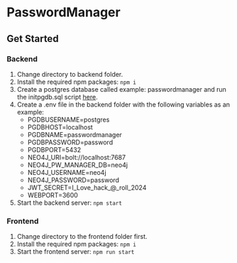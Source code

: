 # PasswordManager

## Get Started

### Backend

1) Change directory to backend folder.
2) Install the required npm packages: `npm i`
3) Create a postgres database called example: passwordmanager and run the initpgdb.sql script [here](/backend/dbmanager/initpgdb.sql).
4) Create a .env file in the backend folder with the following variables as an example:
    - PGDBUSERNAME=postgres
    - PGDBHOST=localhost
    - PGDBNAME=passwordmanager
    - PGDBPASSWORD=password
    - PGDBPORT=5432
    - NEO4J_URI=bolt://localhost:7687
    - NEO4J_PW_MANAGER_DB=neo4j
    - NEO4J_USERNAME=neo4j
    - NEO4J_PASSWORD=password
    - JWT_SECRET=I_Love_hack_@_roll_2024
    - WEBPORT=3600 
5) Start the backend server: `npm start`

### Frontend

1) Change directory to the frontend folder first.
2) Install the required npm packages: `npm i`
2) Start the frontend server: `npm run start`
